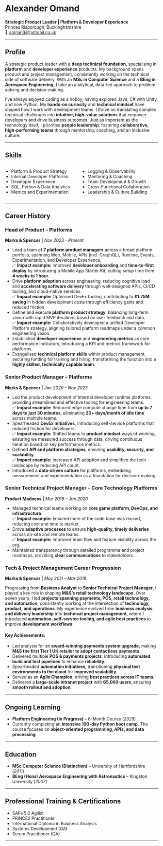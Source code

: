 <link rel="stylesheet" type="text/css" href="style.css">

# Alexander Omand

**Strategic Product Leader | Platform & Developer Experience**  
Princes Risborough, Buckinghamshire  
📧 aomand@hotmail.co.uk

---

## **Profile**
A strategic product leader with a **deep technical foundation**, specialising in **platform** and **developer experience** products. My background spans product and project management, consistently working on the technical side of software delivery. With an **MSc in Computer Science** and a **BEng in Aerospace Engineering**, I take an analytical, data-led approach to problem-solving and decision-making.

I’ve always enjoyed coding as a hobby, having explored Java, C# with Unity, and now Python. My **hands-on curiosity** and **technical mindset** have shaped how I work with development teams. I thrive on translating complex technical challenges into **intuitive, high-value solutions** that empower developers and drive business outcomes. Just as important as the technology itself, I prioritise **people leadership**, fostering **collaborative, high-performing teams** through mentorship, coaching, and an inclusive culture.

---

## **Skills**

<style>
  .skills-list {
    display: flex;
    justify-content: space-between;
  }
  .skills-list ul {
    list-style-type: disc;
    padding-left: 20px;
    width: 48%;
  }
</style>

<div class="skills-list">
  <ul>
    <li>Platform & Product Strategy</li>
    <li>Internal Developer Platforms</li>
    <li>Developer Experience</li>
    <li>SQL, Python & Data Analytics</li>
    <li>Metrics and Experimentation</li>
  </ul>
  <ul>
    <li>Logging & Observability</li>
    <li>Mentoring & Coaching</li>
    <li>Team Development & Growth</li>
    <li>Cross-Functional Collaboration</li>
    <li>Leadership & Culture Building</li>
  </ul>
</div>

---

## **Career History**

### **Head of Product – Platforms**  
**Marks & Spencer** | *Nov 2023 - Present*  
- Lead a team of **7 platform product managers** across a broad platform portfolio, spanning Web, Mobile, APIs (incl. GraphQL), Runtime, Events, Experimentation, and Developer Experience.  
  ✅ **Impact example:** Improved **developer onboarding** and **time-to-first deploy** by introducing a Mobile App Starter Kit, cutting setup time from **4 weeks to 1 hour**.  
- Drive **platform adoption** across engineering, reducing cognitive load and **accelerating software delivery** through well-designed APIs, CI/CD tooling, and cloud-native services.  
  ✅ **Impact example:** Optimised DevEx tooling, contributing to **£1.75M saving** in hidden development costs through efficiency gains and reduced friction.  
- Define and execute **platform product strategy**, balancing long-term vision with rapid MVP iterations based on user feedback and data.  
  ✅ **Impact example:** Collaboratively developed a unified Developer Platform strategy, aligning tailored platform roadmaps under a common engineering vision.  
- Established **developer experience** and **engineering metrics** as core performance indicators, introducing a KPI and metrics framework for platforms.  
- Evangelised **technical platform skills** within product management, securing funding for training and hiring, transforming the function into a **highly skilled, technically capable team**.  

### **Senior Product Manager – Platforms**  
**Marks & Spencer** | *Jan 2020 – Nov 2023*  
- Led the product development of internal developer runtime platforms, providing streamlined and effective tooling for engineering teams.  
  ✅ **Impact example:** Reduced edge compute change time from **up to 7 days to just 30 minutes**, eliminating **20+ days/month of idle time** across multiple teams.  
- Spearheaded **DevEx initiatives**, introducing self-service platforms that reduced friction for developers.  
  ✅ **Impact example:** Shifted teams to **product mindset** ways of working, ensuring we measured success through data, driving continuous iteration based on key performance metrics.  
- Defined **API and platform strategies**, ensuring **usability, security, and scalability**.  
  ✅ **Impact example:** Increased API adoption and simplified the tech landscape by reducing API count.  
- Introduced a **data-driven culture** for platforms, embedding measurement and experimentation as a foundation for decision-making.  

### **Senior Technical Project Manager – Core Technology Platforms**  
**Product Madness** | *Mar 2018 – Jan 2020*  
- Managed technical teams working on **core game platform, DevOps, and infrastructure**.  
  ✅ **Impact example:** Ensured more of the code base was reused, reducing cost and time to market.  
- Drove **adaptive processes** to ensure **high-quality, timely deliveries** across on-site and remote teams.  
  ✅ **Impact example:** Improved team flow and feature visibility across the org.  
- Maintained transparency through detailed programme and project roadmaps, providing **clear communications** to stakeholders.  

### **Tech & Project Management Career Progression**  
**Marks & Spencer** | *May 2011 – Mar 2018*  

Progressing from **Business Analyst** to **Senior Technical Project Manager**, I played a key role in shaping **M&S’s retail technology landscape**. Over seven years, I led **projects spanning payments, POS, retail technology, and automation**, consistently working at the intersection of **technology, product, and operations**. My experience evolved from **business analysis and delivery leadership** into **technical project management**, where I introduced **automation, self-service tooling, and agile best practices** to improve **development workflows**.  

#### **Key Achievements:**  
- Led analysis for an **award-winning payments system upgrade**, making **M&S the first Tier 1 UK retailer to adopt contactless payments**.  
- Delivered multiple **POS & payments projects**, introducing **automated build and test pipelines** to enhance **reliability**.  
- Spearheaded **automation initiatives**, transitioning **physical test environments to the cloud** for **improved scalability**.  
- Served as an **Agile Champion**, driving **best practices across IT teams**.  
- Delivered a **large-scale intranet project** with **65,000 users**, ensuring **smooth rollout and adoption**.

---

## **Ongoing Learning**
- **Platform Engineering (In Progress)** – 6-Month Course (*2025*)
- Currently completing an **intensive 100-day Python boot camp**. The course focuses on **object-oriented programming, APIs, and data processing**.

---

## **Education**
- **MSc Computer Science (Distinction)** – University of Hertfordshire (*2011*)
- **BEng (Hons) Aerospace Engineering with Astronautics** – Kingston University (*2007*)

---

## **Professional Training & Certifications**
- SAFe 5.0 Agilist
- PRINCE2 Practitioner
- International Diploma in Business Analysis
- Systems Development (QA)
- Scrum Practitioner (QA)

---
